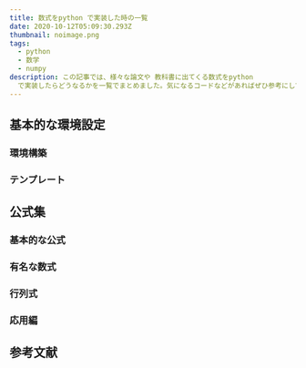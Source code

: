 ```yaml
---
title: 数式をpython で実装した時の一覧
date: 2020-10-12T05:09:30.293Z
thumbnail: noimage.png
tags:
  - python
  - 数学
  - numpy
description: この記事では、様々な論文や 教科書に出てくる数式をpython
  で実装したらどうなるかを一覧でまとめました。気になるコードなどがあればぜひ参考にしてもらいたいです。
---
```

## 基本的な環境設定
### 環境構築
### テンプレート

## 公式集
### 基本的な公式
### 有名な数式
### 行列式
### 応用編

## 参考文献
